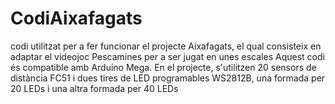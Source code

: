 # CodiAixafagats
codi utilitzat per a fer funcionar el projecte Aixafagats, el qual consisteix en adaptar el videojoc Pescamines per a ser jugat en unes escales
Aquest codi és compatible amb Arduino Mega.
En el projecte, s'utilitzen 20 sensors de distància FC51 i dues tires de LED programables WS2812B, una formada per 20 LEDs i una altra formada per 40 LEDs
